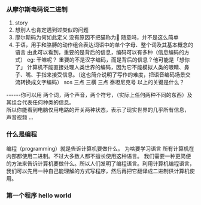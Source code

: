 ### 从摩尔斯电码说二进制
1. story
2. 想别人也肯定遇到过类似的问题
3. 摩尔斯码为何如此定义
  没有原因不把猫称为🐶  随意吗，并不是这么简单
4. 手语，用手和胳膊的动作组合表达词语中的单个字母、整个词及其基本概念的语言
由此可以看到，重要的是背后的信息，编码可以有多种（信息编码的方式）
eg: 干嘛呢？ 重要的不是汉字编码，而是背后的信息？他可能是「想你了」
计算机不能直接处理人类世界的编码，因为它不能模拟人类的眼睛、鼻子、嘴、手指来接受信息。（这也简介说明了写作的难度，把语音编码场景交流转换成文字编码）
sos 三点 三横 三点 泰坦尼克号
以上的关键是什么？


------你可以用 两个词，两个声音，两个符号，（实际上任何两种不同的东西）及其组合代表任何种类的信息。  
所以你能看到电脑仅用电路的开关两种状态，表示了现实世界的几乎所有信息，
声音视频 ...

### 什么是编程
编程（programming）就是告诉计算机要做什么。
为啥要学习语言
所有计算机在内部都使用二进制。不过大多数人都不擅长使用这种语言。
我们需要一种更简便的方法来告诉计算机要做什么。所以人们发明了编程语言。利用计算机编程语言，
我们可以先用一种自己能理解的方式写程序，然后再把它翻译成二进制供计算机使用。
### 第一个程序 hello world
